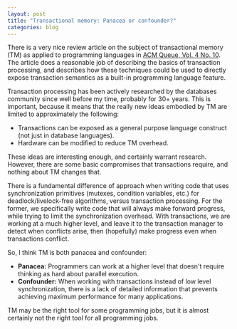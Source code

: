 ```yaml
---
layout: post
title: "Transactional memory: Panacea or confounder?"
categories: blog
---
```


There is a very nice review article on the subject of transactional memory (TM)
as applied to programming languages in [ACM Queue, Vol. 4 No.
10](http://www.acmqueue.org/modules.php?name=Content&pa=showpage&amp;pid=444).
The article does a reasonable job of describing the basics of transaction
processing, and describes how these techniques could be used to directly expose
transaction semantics as a built-in programming language feature.

Transaction processing has been actively researched by the databases community
since well before my time, probably for 30+ years.  This is important, because
it means that the really new ideas embodied by TM are limited to approximately
the following:
- Transactions can be exposed as a general purpose language construct (not just
  in database languages).
- Hardware can be modified to reduce TM overhead.

These ideas are interesting enough, and certainly warrant research.  However,
there are some basic compromises that transactions require, and nothing about TM
changes that.

There is a fundamental difference of approach when writing code that uses
synchronization primitives (mutexes, condition variables, etc.) for
deadlock/livelock-free algorithms, versus transaction processing.  For the
former, we specifically write code that will always make forward progress, while
trying to limit the synchronization overhead.  With transactions, we are working
at a much higher level, and leave it to the transaction manager to detect when
conflicts arise, then (hopefully) make progress even when transactions conflict.

So, I think TM is both panacea and confounder:
- **Panacea:** Programmers can work at a higher level that doesn't require
  thinking as hard about parallel execution.
- **Confounder:** When working with transactions instead of low level
  synchronization, there is a lack of detailed information that prevents
  achieving maximum performance for many applications.

TM may be the right tool for some programming jobs, but it is almost certainly
not the right tool for all programming jobs.
